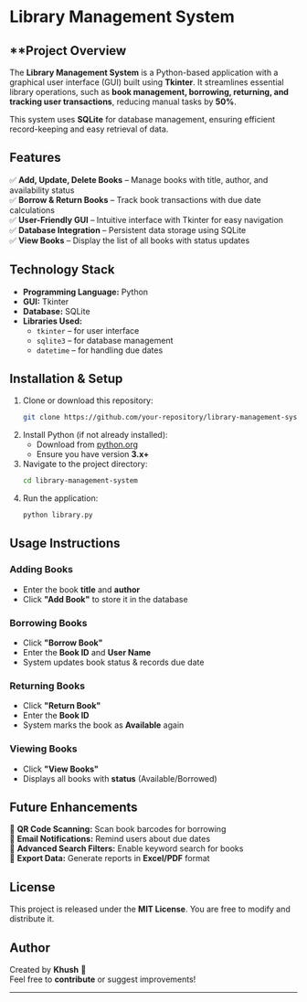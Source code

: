 # Library Management System

## **Project Overview
The **Library Management System** is a Python-based application with a graphical user interface (GUI) built using **Tkinter**. It streamlines essential library operations, such as **book management, borrowing, returning, and tracking user transactions**, reducing manual tasks by **50%**.

This system uses **SQLite** for database management, ensuring efficient record-keeping and easy retrieval of data.

## **Features**
✅ **Add, Update, Delete Books** – Manage books with title, author, and availability status  
✅ **Borrow & Return Books** – Track book transactions with due date calculations  
✅ **User-Friendly GUI** – Intuitive interface with Tkinter for easy navigation  
✅ **Database Integration** – Persistent data storage using SQLite  
✅ **View Books** – Display the list of all books with status updates  

## **Technology Stack**
- **Programming Language:** Python  
- **GUI:** Tkinter  
- **Database:** SQLite  
- **Libraries Used:**  
  - `tkinter` – for user interface  
  - `sqlite3` – for database management  
  - `datetime` – for handling due dates  

## **Installation & Setup**
1. Clone or download this repository:
   ```bash
   git clone https://github.com/your-repository/library-management-system.git
   ```
2. Install Python (if not already installed):
   - Download from [python.org](https://www.python.org/)
   - Ensure you have version **3.x+**
3. Navigate to the project directory:
   ```bash
   cd library-management-system
   ```
4. Run the application:
   ```bash
   python library.py
   ```
   
## **Usage Instructions**
### **Adding Books**
- Enter the book **title** and **author**
- Click **"Add Book"** to store it in the database  

### **Borrowing Books**
- Click **"Borrow Book"**  
- Enter the **Book ID** and **User Name**  
- System updates book status & records due date  

### **Returning Books**
- Click **"Return Book"**  
- Enter the **Book ID**  
- System marks the book as **Available** again  

### **Viewing Books**
- Click **"View Books"**  
- Displays all books with **status** (Available/Borrowed)  

## **Future Enhancements**
🔹 **QR Code Scanning:** Scan book barcodes for borrowing  
🔹 **Email Notifications:** Remind users about due dates  
🔹 **Advanced Search Filters:** Enable keyword search for books  
🔹 **Export Data:** Generate reports in **Excel/PDF** format  

## **License**
This project is released under the **MIT License**. You are free to modify and distribute it.

## **Author**
Created by **Khush** 🚀  
Feel free to **contribute** or suggest improvements!  

---

